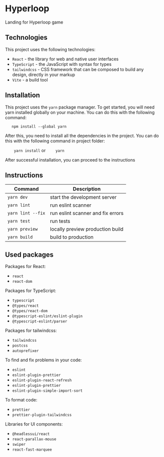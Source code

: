 # Hyperloop

Landing for Hyperloop game

## Technologies

This project uses the following technologies:

- `React` - the library for web and native user interfaces
- `TypeScript` - the JavaScript with syntax for types
- `tailwindcss` - CSS framework that can be composed to build any design, directly in your markup
- `Vite` - a build tool

## Installation

This project uses the `yarn` package manager.
To get started, you will need yarn installed globally on your machine. You can do this with the following command:

`   npm install --global yarn`

After this, you need to install all the dependencies in the project. You can do this with the following command in project folder:

`    yarn install` or
`    yarn`

After successful installation, you can proceed to the instructions

## Instructions

| Command           | Description                       |
| ----------------- | --------------------------------- |
| `yarn dev`        | start the development server      |
| `yarn lint`       | run eslint scanner                |
| `yarn lint --fix` | run eslint scanner and fix errors |
| `yarn test`       | run tests                         |
| `yarn preview`    | locally preview production build  |
| `yarn build`      | build to production               |

## Used packages

Packages for React:

- `react`
- `react-dom`

Packages for TypeScript:

- `typescript`
- `@types/react`
- `@types/react-dom`
- `@typescript-eslint/eslint-plugin`
- `@typescript-eslint/parser`

Packages for tailwindcss:

- `tailwindcss`
- `postcss`
- `autoprefixer`

To find and fix problems in your code:

- `eslint`
- `eslint-plugin-prettier`
- `eslint-plugin-react-refresh`
- `eslint-plugin-prettier`
- `eslint-plugin-simple-import-sort`

To format code:

- `prettier`
- `prettier-plugin-tailwindcss`

Libraries for UI components:

- `@headlessui/react`
- `react-parallax-mouse`
- `swiper`
- `react-fast-marquee`
